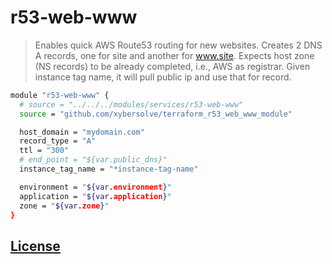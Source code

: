 # r53-web-www

> Enables quick AWS Route53 routing for new websites.
Creates 2 DNS A records, one for site and another for www.site.
Expects host zone (NS records) to be already completed, i.e., AWS as registrar.
Given instance tag name, it will pull public ip and use that for record.

```sh
module "r53-web-www" {
  # source = "../../../modules/services/r53-web-www"
  source = "github.com/xybersolve/terraform_r53_web_www_module"

  host_domain = "mydomain.com"
  record_type = "A"
  ttl = "300"
  # end_point = "${var.public_dns}"
  instance_tag_name = "*instance-tag-name"

  environment = "${var.environment}"
  application = "${var.application}"
  zone = "${var.zone}"
}

```

## [License](LICENSE.md)
